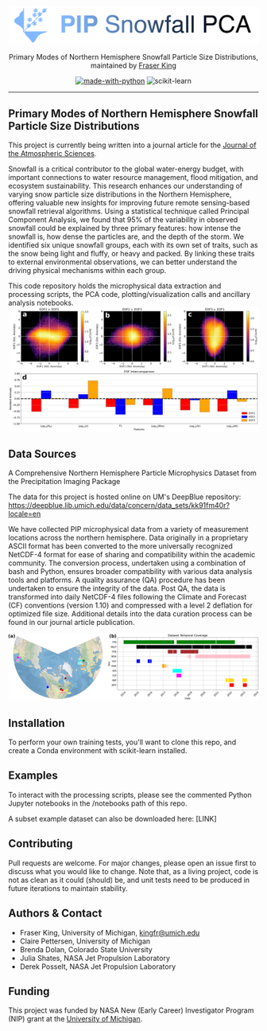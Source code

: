 <div align="center">

![logo](https://github.com/frasertheking/snowfall_pca/blob/main/images/title.png?raw=true)

Primary Modes of Northern Hemisphere Snowfall Particle Size Distributions, maintained by [Fraser King](https://frasertheking.com/)

[![made-with-python](https://img.shields.io/badge/Made%20with-Python-1f425f.svg)](https://www.python.org/)
![scikit-learn](https://img.shields.io/badge/scikit--learn-%23F7931E.svg?style=for-the-badge&logo=scikit-learn&logoColor=white)

</div>

---

## Primary Modes of Northern Hemisphere Snowfall Particle Size Distributions

This project is currently being written into a journal article for the [Journal of the Atmospheric Sciences](https://www.ametsoc.org/index.cfm/ams/publications/journals/journal-of-the-atmospheric-sciences/).

Snowfall is a critical contributor to the global water-energy budget, with important connections to water resource management, flood mitigation, and ecosystem sustainability. This research enhances our understanding of varying snow particle size distributions in the Northern Hemisphere, offering valuable new insights for improving future remote sensing-based snowfall retrieval algorithms. Using a statistical technique called Principal Component Analysis, we found that 95\% of the variability in observed snowfall could be explained by three primary features: how intense the snowfall is, how dense the particles are, and the depth of the storm. We identified six unique snowfall groups, each with its own set of traits, such as the snow being light and fluffy, or heavy and packed. By linking these traits to external environmental observations, we can better understand the driving physical mechanisms within each group.

This code repository holds the microphysical data extraction and processing scripts, the PCA code, plotting/visualization calls and ancillary analysis notebooks. 
![PCA](https://github.com/frasertheking/snowfall_pca/blob/main/images/pca.png?raw=true)

## Data Sources

A Comprehensive Northern Hemisphere Particle Microphysics Dataset from the Precipitation Imaging Package

The data for this project is hosted online on UM's DeepBlue repository: https://deepblue.lib.umich.edu/data/concern/data_sets/kk91fm40r?locale=en

We have collected PIP microphysical data from a variety of measurement locations across the northern hemisphere. Data originally in a proprietary ASCII format has been converted to the more universally recognized NetCDF-4 format for ease of sharing and compatibility within the academic community. The conversion process, undertaken using a combination of bash and Python, ensures broader compatibility with various data analysis tools and platforms. A quality assurance (QA) procedure has been undertaken to ensure the integrity of the data. Post QA, the data is transformed into daily NetCDF-4 files following the Climate and Forecast (CF) conventions (version 1.10) and compressed with a level 2 deflation for optimized file size. Additional details into the data curation process can be found in our journal article publication.

![data overview](https://github.com/frasertheking/snowfall_pca/blob/main/images/fig01.png?raw=true)

## Installation

To perform your own training tests, you'll want to clone this repo, and create a Conda environment with scikit-learn installed.

## Examples

To interact with the processing scripts, please see the commented Python Jupyter notebooks in the /notebooks path of this repo.

A subset example dataset can also be downloaded here: [LINK]

## Contributing

Pull requests are welcome. For major changes, please open an issue first to discuss what you would like to change. Note that, as a living project, code is not as clean as it could (should) be, and unit tests need to be produced in future iterations to maintain stability.

## Authors & Contact

- Fraser King, University of Michigan, kingfr@umich.edu
- Claire Pettersen, University of Michigan
- Brenda Dolan, Colorado State University
- Julia Shates, NASA Jet Propulsion Laboratory
- Derek Posselt, NASA Jet Propulsion Laboratory

## Funding
This project was funded by NASA New (Early Career) Investigator Program (NIP) grant at the [University of Michigan](https://umich.edu).

